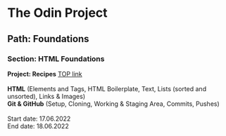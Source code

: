 # The Odin Project
## Path: Foundations
### Section: HTML Foundations
**Project: Recipes** [TOP link](https://www.theodinproject.com/lessons/foundations-recipes)<br><br>
**HTML** (Elements and Tags, HTML Boilerplate, Text, Lists (sorted and unsorted), Links & Images)<br>
**Git & GitHub** (Setup, Cloning, Working & Staging Area, Commits, Pushes)<br><br>
Start date: 17.06.2022<br>
End date: 18.06.2022
